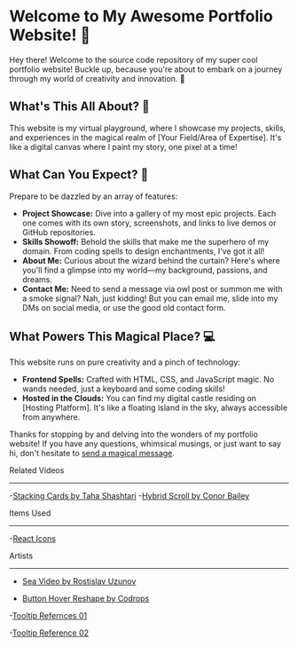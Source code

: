 # Welcome to My Awesome Portfolio Website! 🚀

Hey there! Welcome to the source code repository of my super cool portfolio website! Buckle up, because you're about to embark on a journey through my world of creativity and innovation. 🌟

## What's This All About? 🎨

This website is my virtual playground, where I showcase my projects, skills, and experiences in the magical realm of [Your Field/Area of Expertise]. It's like a digital canvas where I paint my story, one pixel at a time!

## What Can You Expect? 🌈

Prepare to be dazzled by an array of features:

- **Project Showcase:** Dive into a gallery of my most epic projects. Each one comes with its own story, screenshots, and links to live demos or GitHub repositories.
- **Skills Showoff:** Behold the skills that make me the superhero of my domain. From coding spells to design enchantments, I've got it all!
- **About Me:** Curious about the wizard behind the curtain? Here's where you'll find a glimpse into my world—my background, passions, and dreams.
- **Contact Me:** Need to send a message via owl post or summon me with a smoke signal? Nah, just kidding! But you can email me, slide into my DMs on social media, or use the good old contact form.

## What Powers This Magical Place? 💻

This website runs on pure creativity and a pinch of technology:

- **Frontend Spells:** Crafted with HTML, CSS, and JavaScript magic. No wands needed, just a keyboard and some coding skills!
- **Hosted in the Clouds:** You can find my digital castle residing on [Hosting Platform]. It's like a floating island in the sky, always accessible from anywhere.

Thanks for stopping by and delving into the wonders of my portfolio website! If you have any questions, whimsical musings, or just want to say hi, don't hesitate to [send a magical message](mailto:brookelovedevelops.com).

Related Videos

---
-[Stacking Cards by Taha Shashtari](https://www.youtube.com/watch?v=OY-TySdgXPY)
-[Hybrid Scroll by Conor Bailey](https://www.youtube.com/watch?v=yXnK8ND76z8)


Items Used

---
-[React Icons](https://react-icons.github.io/react-icons/)

Artists

----

- [Sea Video by Rostislav Uzunov](https://www.pexels.com/video/sea-water-blue-ocean-7513671/)

- [Button Hover Reshape by Codrops](https://github.com/codrops/HoverEffectIdeas)

-[Tooltip Refernces 01](https://codepen.io/a7rarpress/pen/NWOaYoE?editors=1100)

-[Tooltip Reference 02](https://web.dev/building-a-tooltip-component/)